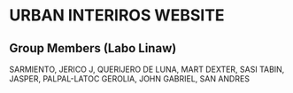 # URBAN INTERIROS WEBSITE

## Group Members (Labo Linaw)
SARMIENTO, JERICO J, QUERIJERO
DE LUNA, MART DEXTER, SASI
TABIN, JASPER, PALPAL-LATOC
GEROLIA, JOHN GABRIEL, SAN ANDRES
